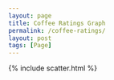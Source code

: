 ```yaml
---
layout: page
title: Coffee Ratings Graph
permalink: /coffee-ratings/
layout: post
tags: [Page]
---
```


{% include scatter.html %}
